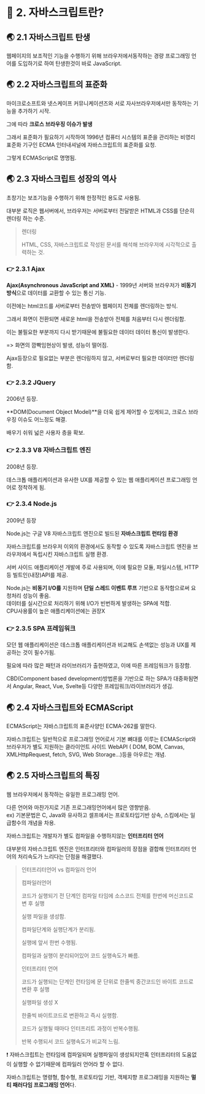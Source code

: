 # 🐳 2. 자바스크립트란?

## 🌏 2.1 자바스크립트 탄생

웹페이지의 보조적인 기능을 수행하기 위해 브라우저에서동작하는 경량 프로그래밍 언어를 도입하기로 하여 탄생한것이 바로 JavaScript.



## 🌏 2.2 자바스크립트의 표준화

마이크로소프트와 넷스케이프 커뮤니케이션즈와 서로 자사브라우저에서만 동작하는 기능을 추가하기 시작.

그에 따라 **크로스 브라우징 이슈가 발생**

그래서 표준화가 필요하기 시작하여 1996년 컴퓨터 시스템의 표준을 관리하는 비영리 표준화 기구인 ECMA 인터내셔널에 자바스크립트의 표준화를 요청.

그렇게 ECMAScript로 명명됨.



## 🌏 2.3 자바스크립트 성장의 역사

초창기는 보조기능을 수행하기 위해 한정적인 용도로 사용됨.

대부분 로직은 웹서버에서, 브라우저는 서버로부터 전달받은 HTML과 CSS를 단순히 렌더링 하는 수준.

> 렌더링
>
> HTML, CSS, 자바스크립트로 작성된 문서를 해석해 브라우저에 시각적으로 출력하는 것.



### 👉 2.3.1 Ajax

**Ajax(Asynchronous JavaScript and XML)** - 1999년
서버와 브라우저가 **비동기 방식**으로 데이터를 교환할 수 있는 통신 기능.

이전에는 html코드를 서버로부터 전송받아 웹페이지 전체를 렌더링하는 방식.

그래서 화면이 전환되면 새로운 html을 전송받아 전체를 처음부터 다시 렌더링함.

이는 불필요한 부분까지 다시 받기때문에 불필요한 데이터 데이터 통신이 발생한다.

=> 화면의 깜빡임현상이 발생, 성능이 떨어짐.



Ajax등장으로 필요없는 부분은 렌더링하지 않고, 서버로부터 필요한 데이터만 렌더링 함.



### 👉 2.3.2 JQuery

2006년 등장.

**DOM(Document Object Model)**을 더욱 쉽게 제어할 수 있게되고, 크로스 브라우징 이슈도 어느정도 해결.

배우기 쉬워 넓은 사용자 층을 확보.



### 👉 2.3.3 V8 자바스크립트 엔진

2008년 등장.

데스크톱 애플리케이션과 유사한 UX를 제공할 수 있는 웹 애플리케이션 프로그래밍 언어로 정착하게 됨.



### 👉 2.3.4 Node.js

2009년 등장

Node.js는 구글 V8 자바스크립트 엔진으로 빌드된 **자바스크립트 런타임 환경**

자바스크립트를 브라우저 이외의 환경에서도 동작할 수 있도록 자바스크립트 엔진을 브라우저에서 독립시킨 자바스크립트 실행 환경.

서버 사이드 애플리케이션 개발에 주로 사용되며, 이에 필요한 모듈, 파일시스템, HTTP등 빌트인(내장)API를 제공.

Node.js는 **비동기 I/O를** 지원하며 **단일 스레드 이벤트 루프** 기반으로 동작함으로써 요청처리 성능이 좋음.<br/>데이터를 실시간으로 처리하기 위해 I/O가 빈번하게 발생하는 SPA에 적합.<br/>CPU사용률이 높은 애플리케이션에는 권장X



### 👉 2.3.5 SPA 프레임워크

모던 웹 애플리케이션은 데스크톱 애플리케이션과 비교해도 손색없는 성능과 UX를 제공하는 것이 필수가됨.

필요에 따라 많은 패턴과 라이브러리가 출현하였고, 이에 따른 프레임워크가 등장함.

CBD(Component based development)방법론을 기반으로 하는 SPA가 대중화됨면서 Angular, React, Vue, Svelte등 다양한 프레임워크/라이브러리가 생김.



## 🌏 2.4 자바스크립트와 ECMAScript

ECMAScript는 자바스크립트의 표준사양인 ECMA-262를 말한다.

자바스크립트는 일반적으로 프로그래밍 언어로서 기본 뼈대를 이루는 ECMAScript와 브라우저가 별도 지원하는 클라이언트 사이드 WebAPI ( DOM, BOM, Canvas, XMLHttpRequest, fetch, SVG, Web Storage...)등을 아우르는 개념.



## 🌏 2.5 자바스크립트의 특징

웹 브라우저에서 동작하는 유일한 프로그래밍 언어.

다른 언어와 마찬가지로 기존 프로그래밍언어에서 많은 영향받음.<br/>ex) 기본문법은 C, Java와 유사하고 셀프에서는 프로토타입기반 상속, 스킴에서는 일급함수의 개념을 차용.

자바스크립트는 개발자가 별도 컴파일을 수행하지않는 **인터프리터 언어**

대부분의 자바스크립트 엔진은 인터프리터와 컴파일러의 장점을 결합해  인터프리터 언어의 처리속도가 느리다는 단점을 해결했다.

> 인터프리터언어 vs 컴파일러 언어
>
> 
>
> 컴파일러언어
>
> 코드가 실행되기 전 단계인 컴파일 타임에 소스코드 전체를 한번에 머신코드로 변 후 실행
>
> 실행 파일을 생성함.
>
> 컴파일단계와 실행단계가 분리됨.
>
> 실행에 앞서 한번 수행됨.
>
> 컴파일과 실행이 분리되어있어 코드 실행속도가 빠름.
>
> 
>
> 인터프리터 언어
>
> 코드가 실행되는 단계인 런타임에 문 단위로 한줄씩 중간코드인 바이트 코드로 변환 후 실행
>
> 실행파일 생성 X
>
> 한줄씩 바이트코드로 변환하고 즉시 실행함.
>
> 코드가 실행될 때마다 인터프리트 과정이 반복수행됨.
>
> 반복 수행되서 코드 실행속도가 비교적 느림.

❗ 자바스크립트는 런타임에 컴파일되며 실행파일이 생성되지안혹 인터프리터의 도움없이 실행할 수 없기때문에 컴파일러 언어라 할 수 없다.



자바스크립트는 명령형, 함수형, 프로토타입 기반, 객체지향 프로그래밍을 지원하는 **멀티 패러다임 프로그래밍 언어**다.







